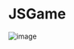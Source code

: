 # JSGame
![image](https://user-images.githubusercontent.com/24481897/229354491-46d567a6-6926-4a99-92b4-a7d128214965.png)
